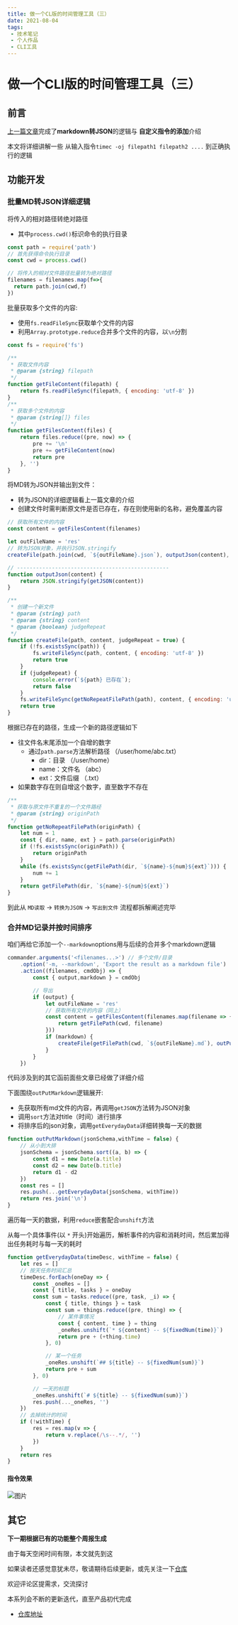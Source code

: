 ```yaml
---
title: 做一个CL版的时间管理工具（三）
date: 2021-08-04
tags:
 - 技术笔记
 - 个人作品
 - CLI工具
---
```

# 做一个CLI版的时间管理工具（三）

## 前言
[上一篇文章](./time-tools-2.md)完成了**markdown转JSON**的逻辑与 **自定义指令的添加**介绍

本文将详细讲解一些 从输入指令`timec -oj filepath1 filepath2 ....` 到正确执行的逻辑

## 功能开发
### 批量MD转JSON详细逻辑
将传入的相对路径转绝对路径
* 其中`process.cwd()`标识命令的执行目录
```js
const path = require('path')
// 首先获得命令执行目录
const cwd = process.cwd()

// 将传入的相对文件路径批量转为绝对路径
filenames = filenames.map(f=>{
  return path.join(cwd,f)
})
```

批量获取多个文件的内容:
* 使用`fs.readFileSync`获取单个文件的内容
* 利用`Array.prototype.reduce`合并多个文件的内容，以`\n`分割
```js
const fs = require('fs')

/**
 * 获取文件内容
 * @param {string} filepath 
 */
function getFileContent(filepath) {
    return fs.readFileSync(filepath, { encoding: 'utf-8' })
}
/**
 * 获取多个文件的内容
 * @param {string[]} files 
 */
function getFilesContent(files) {
    return files.reduce((pre, now) => {
        pre += '\n'
        pre += getFileContent(now)
        return pre
    }, '')
}
```
将MD转为JSON并输出到文件：
* 转为JSON的详细逻辑看上一篇文章的介绍
* 创建文件时需判断原文件是否已存在，存在则使用新的名称，避免覆盖内容

```js
// 获取所有文件的内容
const content = getFilesContent(filenames)

let outFileName = 'res'
// 转为JSON对象，并执行JSON.stringify
createFile(path.join(cwd, `${outFileName}.json`), outputJson(content), false)

// ------------------------------------------------
function outputJson(content) {
    return JSON.stringify(getJSON(content))
}

/**
 * 创建一个新文件
 * @param {string} path 
 * @param {string} content 
 * @param {boolean} judgeRepeat
 */
function createFile(path, content, judgeRepeat = true) {
    if (!fs.existsSync(path)) {
        fs.writeFileSync(path, content, { encoding: 'utf-8' })
        return true
    }
    if (judgeRepeat) {
        console.error(`${path} 已存在`);
        return false
    }
    fs.writeFileSync(getNoRepeatFilePath(path), content, { encoding: 'utf-8' })
    return true
}
```
根据已存在的路径，生成一个新的路径逻辑如下
* 往文件名末尾添加一个自增的数字
  * 通过`path.parse`方法解析路径 （/user/home/abc.txt）
    * dir：目录 （/user/home）
    * name：文件名 （abc）
    * ext：文件后缀 （.txt）
* 如果数字存在则自增这个数字，直至数字不存在

```js
/**
 * 获取与原文件不重复的一个文件路经
 * @param {string} originPath 
 */
function getNoRepeatFilePath(originPath) {
    let num = 1
    const { dir, name, ext } = path.parse(originPath)
    if (!fs.existsSync(originPath)) {
        return originPath
    }
    while (fs.existsSync(getFilePath(dir, `${name}-${num}${ext}`))) {
        num += 1
    }
    return getFilePath(dir, `${name}-${num}${ext}`)
}
```

到此从 `MD读取` -> `转换为JSON` -> `写出到文件` 流程都拆解阐述完毕

### 合并MD记录并按时间排序
咱们再给它添加一个`--markdown`options用与后续的合并多个markdown逻辑

```js
commander.arguments('<filenames...>') // 多个文件/目录
    .option('-m, --markdown', 'Export the result as a markdown file')
    .action((filenames, cmdObj) => {
        const { output,markdown } = cmdObj

        // 导出
        if (output) {
            let outFileName = 'res'
            // 获取所有文件的内容（同上）
            const content = getFilesContent(filenames.map(filename => {
                return getFilePath(cwd, filename)
            }))
            if (markdown) {
                createFile(getFilePath(cwd, `${outFileName}.md`), outPutMarkdown(getJSON(content),time), false)
            }
        }
    })
```
代码涉及到的其它函前面些文章已经做了详细介绍

下面围绕`outPutMarkdown`逻辑展开:
* 先获取所有md文件的内容，再调用`getJSON`方法转为JSON对象
* 调用`sort`方法对title（时间）进行排序
* 将排序后的json对象，调用`getEverydayData`详细转换每一天的数据

```js
function outPutMarkdown(jsonSchema,withTime = false) {
    // 从小到大排
    jsonSchema = jsonSchema.sort((a, b) => {
        const d1 = new Date(a.title)
        const d2 = new Date(b.title)
        return d1 - d2
    })
    const res = []
    res.push(...getEverydayData(jsonSchema, withTime))
    return res.join('\n')
}
```

遍历每一天的数据，利用`reduce`嵌套配合`unshift`方法

从每一个具体事件(以 `*` 开头)开始遍历，解析事件的内容和消耗时间，然后累加得出任务耗时与每一天的耗时
```js
function getEverydayData(timeDesc, withTime = false) {
    let res = []
    // 按天任务时间汇总
    timeDesc.forEach(oneDay => {
        const _oneRes = []
        const { title, tasks } = oneDay
        const sum = tasks.reduce((pre, task, _i) => {
            const { title, things } = task
            const sum = things.reduce((pre, thing) => {
                // 某件事情况
                const { content, time } = thing
                _oneRes.unshift(`* ${content} -- ${fixedNum(time)}`)
                return pre + (+thing.time)
            }, 0)

            // 某一个任务
            _oneRes.unshift(`## ${title} -- ${fixedNum(sum)}`)
            return pre + sum
        }, 0)

        // 一天的标题
        _oneRes.unshift(`# ${title} -- ${fixedNum(sum)}`)
        res.push(..._oneRes, '')
    })
    // 去掉统计的时间
    if (!withTime) {
        res = res.map(v => {
            return v.replace(/\s--.*/, '')
        })
    }
    return res
}
```

#### 指令效果

![图片](time-tools-3\MTYyODA4ODA3Mzk5Mg==628088073992)

## 其它
**下一期根据已有的功能整个周报生成**

由于每天空闲时间有限，本文就先到这

如果读者还感觉意犹未尽，敬请期待后续更新，或先关注一下[仓库](https://github.com/ATQQ/time-control)

欢迎评论区提需求，交流探讨

本系列会不断的更新迭代，直至产品初代完成

* [仓库地址](https://github.com/ATQQ/time-control)


